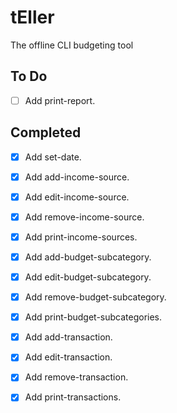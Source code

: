 # tEller

The offline CLI budgeting tool

## To Do

- [ ] Add print-report.

## Completed

- [x] Add set-date.

- [x] Add add-income-source.

- [x] Add edit-income-source.

- [x] Add remove-income-source.

- [x] Add print-income-sources.

- [x] Add add-budget-subcategory.

- [x] Add edit-budget-subcategory.

- [x] Add remove-budget-subcategory.

- [x] Add print-budget-subcategories.

- [x] Add add-transaction.

- [x] Add edit-transaction.

- [x] Add remove-transaction.

- [x] Add print-transactions.
